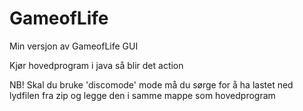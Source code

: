 # GameofLife
Min versjon av GameofLife GUI


Kjør hovedprogram i java så blir det action

NB! Skal du bruke 'discomode' mode må du sørge for å ha lastet
ned lydfilen fra zip og legge den i samme mappe som hovedprogram
